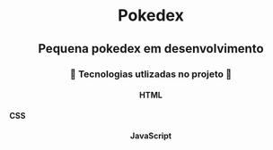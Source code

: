 <h1 align="center">
 Pokedex
</h1>
<h2 align="center">
 Pequena pokedex em desenvolvimento
</h2>

<h3 align="center">
  📂 Tecnologias utlizadas no projeto 📂
</h3>


   <h4 align="center"> <strong> HTML </strong> </h4>
   <h4 align="center"> <h4> <strong> CSS </strong> </h4>
   <h4 align="center"> <strong> JavaScript </strong> </h4>




